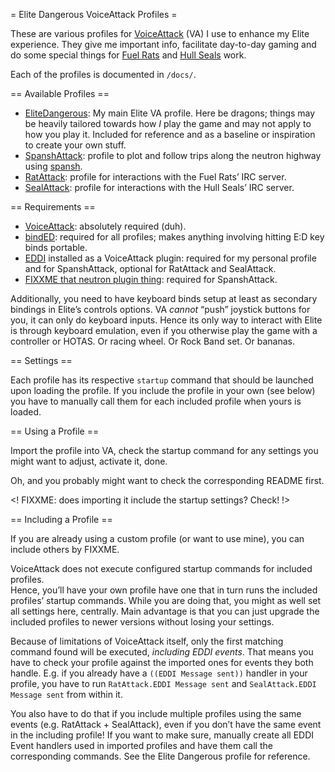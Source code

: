 = Elite Dangerous VoiceAttack Profiles =

These are various profiles for [VoiceAttack](https://voiceattack.com) (VA) I use 
to enhance my Elite experience. They give me important info, facilitate 
day-to-day gaming and do some special things for [Fuel 
Rats](https://fuelrats.com) and [Hull Seals](https://hullseals.space) work.

Each of the profiles is documented in `/docs/`.

== Available Profiles ==

* [EliteDangerous](docs/EliteDangerous.md): My main Elite VA profile. Here be 
  dragons; things may be heavily tailored towards how _I_ play the game and may 
  not apply to how you play it. Included for reference and as a baseline or 
  inspiration to create your own stuff.
* [SpanshAttack](docs/SpanshAttack.md): profile to plot and follow trips along 
  the neutron highway using [spansh](https://spansh.co.uk/plotter).
* [RatAttack](docs/RatAttack.md): profile for interactions with the Fuel Rats’ 
  IRC server.
* [SealAttack](docs/SealAttack.md): profile for interactions with the Hull 
  Seals’ IRC server.

== Requirements ==

* [VoiceAttack](https://voiceattack.com): absolutely required (duh).
* [bindED](FIXXME): required for all profiles; makes anything involving hitting 
  E:D key binds portable.
* [EDDI](FIXXME) installed as a VoiceAttack plugin: required for my personal 
  profile and for SpanshAttack, optional for RatAttack and SealAttack.
* [FIXXME that neutron plugin thing](FIXXME): required for SpanshAttack.

Additionally, you need to have keyboard binds setup at least as secondary 
bindings in Elite’s controls options. VA _cannot_ “push” joystick buttons for 
you, it can only do keyboard inputs. Hence its only way to interact with Elite 
is through keyboard emulation, even if you otherwise play the game with 
a controller or HOTAS. Or racing wheel. Or Rock Band set. Or bananas.

== Settings ==

Each profile has its respective `startup` command that should be launched upon 
loading the profile. If you include the profile in your own (see below) you have 
to manually call them for each included profile when yours is loaded.

== Using a Profile ==

Import the profile into VA, check the startup command for any settings you might 
want to adjust, activate it, done.

Oh, and you probably might want to check the corresponding README first.

<! FIXXME: does importing it include the startup settings? Check! !>

== Including a Profile ==

If you are already using a custom profile (or want to use mine), you can include 
others by FIXXME.

VoiceAttack does not execute configured startup commands for included profiles.  
Hence, you’ll have your own profile have one that in turn runs the included 
profiles’ startup commands. While you are doing that, you might as well set all 
settings here, centrally. Main advantage is that you can just upgrade the 
included profiles to newer versions without losing your settings.

Because of limitations of VoiceAttack itself, only the first matching command 
found will be executed, _including EDDI events_. That means you have to check 
your profile against the imported ones for events they both handle. E.g. if you 
already have a `((EDDI Message sent))` handler in your profile, you have to run 
`RatAttack.EDDI Message sent` and `SealAttack.EDDI Message sent` from within it.

You also have to do that if you include multiple profiles using the same events 
(e.g. RatAttack + SealAttack), even if you don’t have the same event in the 
including profile! If you want to make sure, manually create all EDDI Event 
handlers used in imported profiles and have them call the corresponding 
commands. See the Elite Dangerous profile for reference.
